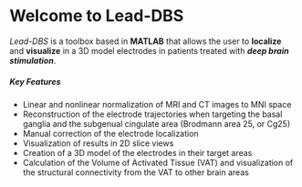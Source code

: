 # Welcome to Lead-DBS

_Lead-DBS_ is a toolbox based in **MATLAB** that allows the user to **localize** and **visualize** in a 3D model electrodes in patients treated with **_deep brain stimulation_**.

##### Key Features
- Linear and nonlinear normalization of MRI and CT images to MNI space
- Reconstruction of the electrode trajectories when targeting the basal ganglia and the subgenual cingulate area (Brodmann area 25, or Cg25)
- Manual correction of the electrode localization
- Visualization of results in 2D slice views
- Creation of a 3D model of the electrodes in their target areas
- Calculation of the Volume of Activated Tissue (VAT) and visualization of the structural connectivity from the VAT to other brain areas
